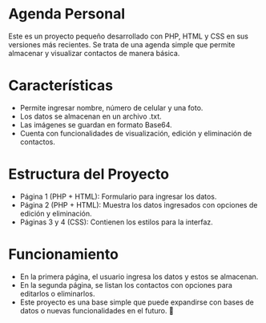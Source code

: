 # Agenda Personal
Este es un proyecto pequeño desarrollado con PHP, HTML y CSS en sus versiones más recientes. Se trata de una agenda simple que permite almacenar y visualizar contactos de manera básica.

# Características
  - Permite ingresar nombre, número de celular y una foto.
  - Los datos se almacenan en un archivo .txt.
  - Las imágenes se guardan en formato Base64.
  - Cuenta con funcionalidades de visualización, edición y eliminación de contactos.
# Estructura del Proyecto
  - Página 1 (PHP + HTML): Formulario para ingresar los datos.
  - Página 2 (PHP + HTML): Muestra los datos ingresados con opciones de edición y eliminación.
  - Páginas 3 y 4 (CSS): Contienen los estilos para la interfaz.
# Funcionamiento
  - En la primera página, el usuario ingresa los datos y estos se almacenan.
  - En la segunda página, se listan los contactos con opciones para editarlos o eliminarlos.
  - Este proyecto es una base simple que puede expandirse con bases de datos o nuevas funcionalidades en el futuro. 🚀

